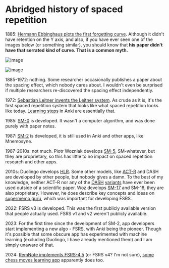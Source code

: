 # Abridged history of spaced repetition

1885: [Hermann Ebbinghaus plots the first forgetting curve](https://en.wikipedia.org/wiki/Forgetting_curve). Although it didn't have retention on the Y axis, and also, if you have ever seen one of the images below (or something similar), you should know that **his paper didn't have that serrated kind of curve. That is a common myth.**

![image](https://github.com/user-attachments/assets/226382cf-0989-4919-a9f8-076d75ce9b62)

![image](https://github.com/user-attachments/assets/1441f9d6-77a8-49cb-91ec-a75051c3b7fa)

1885-1972: nothing. Some researcher occasionally publishes a paper about the spacing effect, which nobody cares about. I wouldn't even be surprised if multiple researchers re-discovered the spacing effect independently.

1972: [Sebastian Leitner invents the Leitner system](https://en.wikipedia.org/wiki/Leitner_system). As crude as it is, it's the first spaced repetition system that looks like what spaced repetition looks like today. [Learning steps](https://docs.ankiweb.net/deck-options.html#learning-steps) in Anki are essentially that.

1985: [SM-0](https://supermemo.guru/wiki/The_birthday_of_spaced_repetition:_July_31,_1985) is developed. It wasn't a computer algorithm, and was done purely with paper notes.

1987: [SM-2](https://super-memory.com/english/ol/sm2.htm) is developed, it is still used in Anki and other apps, like Mnemosyne.

1987-2010s: not much. Piotr Wozniak develops [SM-5](https://supermemo.guru/wiki/First_fast-converging_spaced_repetition_algorithm:_Algorithm_SM-5), SM-whatever, but they are proprietary, so this has little to no impact on spaced repetition research and other apps.

2010s: Duolingo develops [HLR](https://github.com/duolingo/halflife-regression/blob/master/settles.acl16.pdf). Some other models, like [ACT-R](http://act-r.psy.cmu.edu/wordpress/wp-content/themes/ACT-R/workshops/2003/proceedings/46.pdf) and DASH are developed by other people, but nobody gives a damn. To the best of my knowledge, neither ACT-R nor any of the [DASH](https://scholar.colorado.edu/concern/graduate_thesis_or_dissertations/zp38wc97m) [variants](https://www.politesi.polimi.it/retrieve/b39227dd-0963-40f2-a44b-624f205cb224/2022_4_Randazzo_01.pdf) have ever been used outside of a scientific paper. Woz develops [SM-17](https://supermemo.guru/wiki/Algorithm_SM-17) and SM-18, they are also proprietary. However, he does describe key concepts and ideas on [supermemo.guru](https://supermemo.guru/wiki/SuperMemo_Guru), which was important for developing FSRS.

2022: FSRS v3 is developed. This was the first publicly available version that people actually used. FSRS v1 and v2 weren't publicly available.

2023: For the first time since the development of SM-2, app developers start implementing a new algo - FSRS, with Anki being the pioneer. Though it's possible that some obscure app has experimented with machine learning (excluding Duolingo, I have already mentioned them) and I am simply unaware of that.

2024: [RemNote implements FSRS-4.5](https://help.remnote.com/en/articles/9124137-the-fsrs-spaced-repetition-algorithm) (or FSRS v4? I'm not sure), [some chess moves learning app](https://x.com/chessbookcom/status/1805137108991946775) apparently does too.

